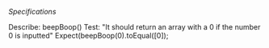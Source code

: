 _Specifications_

Describe: beepBoop()
Test: "It should return an array with a 0 if the number 0 is inputted"
Expect(beepBoop(0).toEqual([0]);